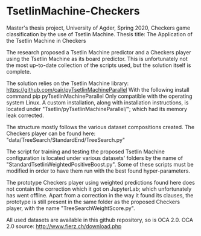 # TsetlinMachine-Checkers
Master's thesis project, University of Agder, Spring 2020, Checkers game classification by the use of Tsetlin Machine.
Thesis title: The Application of the Tsetlin Machine in Checkers

The research proposed a Tsetlin Machine predictor and a Checkers player using the Tsetlin Machine as its board predictor.
This is unfortunately not the most up-to-date collection of the scripts used, but the solution itself is complete.

The solution relies on the Tsetlin Machine library: https://github.com/cair/pyTsetlinMachineParallel
With the following install command pip pyTsetlinMachineParallel
Only compatible with the operating system Linux.
A custom installation, along with installation instructions, is located under "Tsetlin/pyTsetlinMachineParallel/"; which had its memory leak corrected.

The structure mostly follows the various dataset compositions created. The Checkers player can be found here: "data/TreeSearch/StandardEnd/TreeSearch.py"

The script for training and testing the proposed Tsetlin Machine configuration is located under various datasets' folders by the name of "StandardTsetlinWeightedPositiveBoost.py". Some of these scripts must be modified in order to have them run with the best found hyper-parameters.

The prototype Checkers player using weighted predictions found here does not contain the correction which it got on JupyterLab; which unfortunately has went offline. Apart from a correction in the way it found its clauses, the prototype is still present in the same folder as the proposed Checkers player, with the name "TreeSearchWeightScore.py".

All used datasets are available in this github repository, so is OCA 2.0.
OCA 2.0 source: http://www.fierz.ch/download.php
